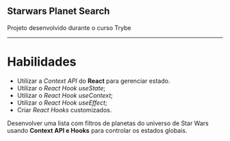 ## Starwars Planet Search
Projeto desenvolvido durante o curso Trybe

---

# Habilidades

* Utilizar a _Context API_ do **React** para gerenciar estado.
* Utilizar o _React Hook useState_;
* Utilizar o _React Hook useContext_;
* Utilizar o _React Hook useEffect_;
* Criar _React Hooks_ customizados.

Desenvolver uma lista com filtros de planetas do universo de Star Wars usando **Context API e Hooks** para controlar os estados globais.

